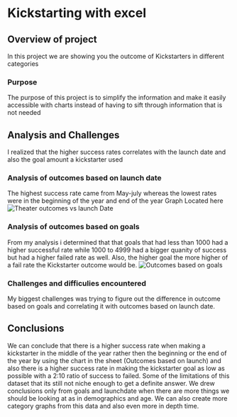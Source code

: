 # Kickstarting with excel 

## Overview of project
In this project we are showing you the outcome of Kickstarters in different categories

### Purpose
The purpose of this project is to simplify the information and make it easily accessible with charts instead of having to sift through information that is not needed

## Analysis and Challenges 
I realized that the higher success rates correlates with the launch date and also the goal amount a kickstarter used 

### Analysis of outcomes based on launch date
The highest success rate came from May-july whereas the lowest rates were in the beginning of the year and end of the year Graph Located here ![Theater outcomes vs launch Date](Theater_Outcomes_vs_Launch.png)
### Analysis of outcomes based on goals
From my analysis i determined that that goals that had less than 1000 had a higher successful rate while 1000 to 4999 had a bigger quanity of success but had a higher failed rate as well. Also, the higher goal the more higher of a fail rate the Kickstarter outcome would be. ![Outcomes based on goals](Outcomes_vs_Goals.png)


### Challenges and difficulies encountered
My biggest challenges was trying to figure out the difference in outcome based on goals and correlating it with outcomes based on launch date.

## Conclusions

We can conclude that there is a higher success rate when making a kickstarter in the middle of the year rather then the beginning or the end of the year by using the chart in the sheet (Outcomes based on launch) and also there is a higher success rate in making the kickstarter goal as low as possible with a 2:10 ratio of success to failed. Some of the limitations of this dataset that its still not niche enough to get a definite answer. We drew conclusions only from goals and launchdate when there are more things we should be looking at as in demographics and age. We can also create more category graphs from this data and also even more in depth time.
